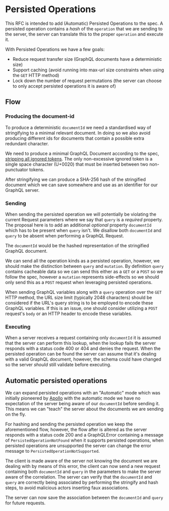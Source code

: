 # Persisted Operations

This RFC is intended to add (Automatic) Persisted Operations to the spec. A persisted operation contains
a _hash_ of the `operation` that we are sending to the server, the server can translate this to the proper
`operation` and execute it.

With Persisted Operations we have a few goals:

- Reduce request transfer size (GraphQL documents have a deterministic size)
- Support caching (avoid running into max-url size constraints when using the `GET` HTTP method)
- Lock down the number of request permutations (the server can choose to only accept persisted operations it is aware of)

## Flow

### Producing the document-id

To produce a deterministic `documentId` we need a standardised way of stringifying to a minimal relevant document.
In doing so we also avoid producing different ids for documents that contain a possible extra redundant character.

We need to produce a minimal GraphQL Document according to the spec, [stripping all ignored tokens](https://spec.graphql.org/October2021/#sec-Language.Source-Text.Ignored-Tokens).
The only non-excessive ignored token is a single space character (U+0020) that must be inserted between two non-punctuator tokens.

After stringifying we can produce a SHA-256 hash of the stringified document which we can save somewhere and use as an identifier for our GraphQL server.

### Sending

When sending the persisted operation we will potentially be violating the current Request parameters where we say that `query`
is a _required_ property. The proposal here is to add an additional _optional_ property `documentId` which has to be present
when `query` isn't. We disallow both `documentId` and `query` to be absent when performing a GraphQL Request.

The `documentId` would be the hashed representation of the stringified GraphQL document.

We can send all the operation kinds as a persisted operation, however, we should make the distinction between `query` and `mutation`.
By definition `query` contains cacheable data so we can send this either as a `GET` or a `POST` so we follow the spec, however a
`mutation` represents side-effects so we should only send this as a `POST` request when leveraging persisted operations.

When sending GraphQL variables along with a `query` operation over the `GET` HTTP method, the URL size limit (typically 2048
characters) should be considered if the URL's query string is to be employed to encode these GraphQL variables. If this is an
issue, one should consider utilizing a `POST` request's `body` or an HTTP header to encode these variables.

### Executing

When a server receives a request containing only `documentId` it is assumed that the server can perform this lookup, when the lookup
fails the server responds with a status code 400 or 404 and denies the request. When the persisted operation can be found the server
can assume that it's dealing with a valid GraphQL document, however, the schema could have changed so the server _should_ still validate
before executing.

## Automatic persisted operations

We can expand persisted operations with an "Automatic" mode which was initially pioneered by [Apollo](https://www.apollographql.com/docs/apollo-server/performance/apq/)
with the automatic mode we have no expectation of the server being aware of our `documentId` before sending it. This means we
can "teach" the server about the documents we are sending on the fly.

For hashing and sending the persisted operation we keep the aforementioned flow, however, the flow after is altered as the server
responds with a status code 200 and a GraphQLError containing a message of `PersistedOperationNotFound` when it supports persisted
operations, when persisted operations are unsupported the server can change the error message to `PersistedOperationNotSupported`.

The client is made aware of the server not knowing the document we are dealing with by means of this error, the client can now send
a new request containing both `documentId` and `query` in the parameters to make the server aware of the correlation. The server can
verify that the `documentId` and `query` are correctly being associated by performing the stringify and hash steps, to avoid
malicious actors inserting faux associations.

The server can now save the association between the `documentId` and `query` for future requests.
